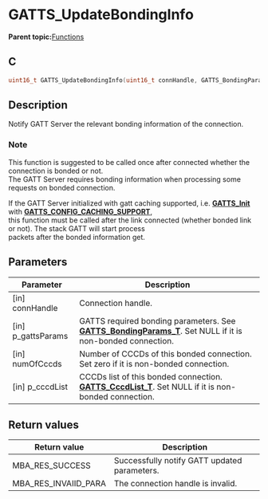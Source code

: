 # GATTS\_UpdateBondingInfo

**Parent topic:**[Functions](GUID-AA412A66-C329-47A0-BB6A-362B8F7A62FE.md)

## C

```c
uint16_t GATTS_UpdateBondingInfo(uint16_t connHandle, GATTS_BondingParams_T *p_gattsParams, uint8_t numOfCccds, GATTS_CccdList_T *p_cccdList);
```

## Description

Notify GATT Server the relevant bonding information of the connection.

### Note

This function is suggested to be called once after connected whether the connection is bonded or not.<br />The GATT Server requires bonding information when processing some requests on bonded connection.

If the GATT Server initialized with gatt caching supported, i.e. **[GATTS\_Init](GUID-F3DCBB1F-B83D-4098-A52E-83A12439BB9F.md)** with **[GATTS\_CONFIG\_CACHING\_SUPPORT](GUID-D8C13BF5-98E8-4439-81F3-FC3B64637EBC.md)**,<br />this function must be called after the link connected \(whether bonded link or not\). The stack GATT will start process<br />packets after the bonded information get.

## Parameters

|Parameter|Description|
|---------|-----------|
|\[in\] connHandle|Connection handle.|
|\[in\] p\_gattsParams|GATTS required bonding parameters. See **[GATTS\_BondingParams\_T](GUID-1AB814D9-448B-4FAE-B045-FFC84A848B3E.md)**. Set NULL if it is non-bonded connection.|
|\[in\] numOfCccds|Number of CCCDs of this bonded connection. Set zero if it is non-bonded connection.|
|\[in\] p\_cccdList|CCCDs list of this bonded connection. **[GATTS\_CccdList\_T](GUID-E3B712E2-FE12-4FB1-A224-14F4140079A3.md)**. Set NULL if it is non-bonded connection.|

## Return values

|Return value|Description|
|------------|-----------|
|MBA\_RES\_SUCCESS|Successfully notify GATT updated parameters.|
|MBA\_RES\_INVAIID\_PARA|The connection handle is invalid.|

